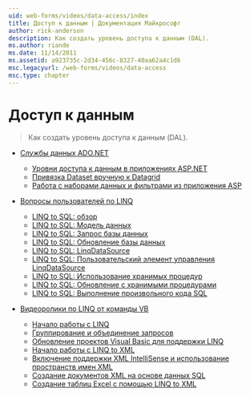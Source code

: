 ```yaml
---
uid: web-forms/videos/data-access/index
title: Доступ к данным | Документация Майкрософт
author: rick-anderson
description: Как создать уровень доступа к данным (DAL).
ms.author: riande
ms.date: 11/14/2011
ms.assetid: a923735c-2d34-456c-8327-40aa62a4c1d6
msc.legacyurl: /web-forms/videos/data-access
msc.type: chapter
---
```

<a name="data-access"></a>Доступ к данным
====================
> Как создать уровень доступа к данным (DAL).


- [Службы данных ADO.NET](adonet-data-services/index.md)

    - [Уровни доступа к данным в приложениях ASP.NET](adonet-data-services/data-access-layers-in-aspnet-applications.md)
    - [Привязка Dataset вручную к Datagrid](adonet-data-services/how-to-manually-bind-a-dataset-to-a-datagrid.md)
    - [Работа с наборами данных и фильтрами из приложения ASP](adonet-data-services/how-to-work-with-datasets-and-filters-from-an-asp-application.md)
- [Вопросы пользователей по LINQ](how-do-i-with-linq/index.md)

    - [LINQ to SQL: обзор](how-do-i-with-linq/how-do-i-linq-to-sql-overview.md)
    - [LINQ to SQL: Модель данных](how-do-i-with-linq/how-do-i-linq-to-sql-data-model.md)
    - [LINQ to SQL: Запрос базы данных](how-do-i-with-linq/how-do-i-linq-to-sql-querying-the-database.md)
    - [LINQ to SQL: Обновление базы данных](how-do-i-with-linq/how-do-i-linq-to-sql-updating-the-database.md)
    - [LINQ to SQL: LinqDataSource](how-do-i-with-linq/how-do-i-linq-to-sql-linqdatasource.md)
    - [LINQ to SQL: Пользовательский элемент управления LinqDataSource](how-do-i-with-linq/how-do-i-linq-to-sql-custom-linqdatasource.md)
    - [LINQ to SQL: Использование хранимых процедур](how-do-i-with-linq/how-do-i-linq-to-sql-using-stored-procedures.md)
    - [LINQ to SQL: Обновление с хранимыми процедурами](how-do-i-with-linq/how-do-i-linq-to-sql-updating-with-stored-procedures.md)
    - [LINQ to SQL: Выполнение произвольного кода SQL](how-do-i-with-linq/how-do-i-linq-to-sql-executing-arbitrary-sql.md)
- [Видеоролики по LINQ от команды VB](linq-videos-from-the-vb-team/index.md)

    - [Начало работы с LINQ](linq-videos-from-the-vb-team/how-do-i-get-started-with-linq.md)
    - [Группирование и объединение запросов](linq-videos-from-the-vb-team/how-do-i-perform-group-and-aggregate-queries.md)
    - [Обновление проектов Visual Basic для поддержки LINQ](linq-videos-from-the-vb-team/how-do-i-upgrade-visual-basic-projects-to-enable-linq.md)
    - [Начало работы с LINQ to XML](linq-videos-from-the-vb-team/how-do-i-get-started-with-linq-to-xml.md)
    - [Включение поддержки XML IntelliSense и использование пространств имен XML](linq-videos-from-the-vb-team/how-do-i-enable-xml-intellisense-and-use-xml-namespaces.md)
    - [Создание документов XML на основе данных SQL](linq-videos-from-the-vb-team/how-do-i-create-xml-documents-from-sql-data.md)
    - [Создание таблиц Excel с помощью LINQ to XML](linq-videos-from-the-vb-team/how-do-i-create-excel-spreadsheets-using-linq-to-xml.md)
